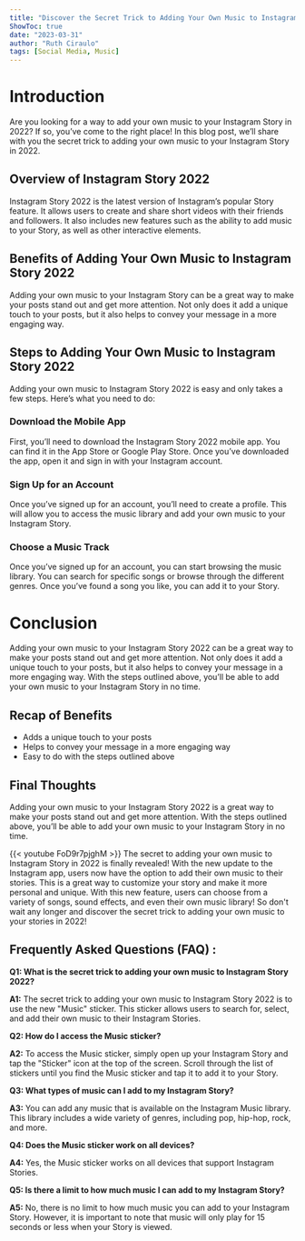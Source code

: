 ```yaml
---
title: "Discover the Secret Trick to Adding Your Own Music to Instagram Story 2022!"
ShowToc: true 
date: "2023-03-31"
author: "Ruth Ciraulo" 
tags: [Social Media, Music]
---
```

# Introduction
Are you looking for a way to add your own music to your Instagram Story in 2022? If so, you’ve come to the right place! In this blog post, we’ll share with you the secret trick to adding your own music to your Instagram Story in 2022.

## Overview of Instagram Story 2022
Instagram Story 2022 is the latest version of Instagram’s popular Story feature. It allows users to create and share short videos with their friends and followers. It also includes new features such as the ability to add music to your Story, as well as other interactive elements.

## Benefits of Adding Your Own Music to Instagram Story 2022
Adding your own music to your Instagram Story can be a great way to make your posts stand out and get more attention. Not only does it add a unique touch to your posts, but it also helps to convey your message in a more engaging way. 

## Steps to Adding Your Own Music to Instagram Story 2022
Adding your own music to Instagram Story 2022 is easy and only takes a few steps. Here’s what you need to do:

### Download the Mobile App
First, you’ll need to download the Instagram Story 2022 mobile app. You can find it in the App Store or Google Play Store. Once you’ve downloaded the app, open it and sign in with your Instagram account.

### Sign Up for an Account
Once you’ve signed up for an account, you’ll need to create a profile. This will allow you to access the music library and add your own music to your Instagram Story.

### Choose a Music Track
Once you’ve signed up for an account, you can start browsing the music library. You can search for specific songs or browse through the different genres. Once you’ve found a song you like, you can add it to your Story.

# Conclusion
Adding your own music to your Instagram Story 2022 can be a great way to make your posts stand out and get more attention. Not only does it add a unique touch to your posts, but it also helps to convey your message in a more engaging way. With the steps outlined above, you’ll be able to add your own music to your Instagram Story in no time. 

## Recap of Benefits
- Adds a unique touch to your posts 
- Helps to convey your message in a more engaging way 
- Easy to do with the steps outlined above 

## Final Thoughts
Adding your own music to your Instagram Story 2022 is a great way to make your posts stand out and get more attention. With the steps outlined above, you’ll be able to add your own music to your Instagram Story in no time.

{{< youtube FoD9r7pjghM >}} 
The secret to adding your own music to Instagram Story in 2022 is finally revealed! With the new update to the Instagram app, users now have the option to add their own music to their stories. This is a great way to customize your story and make it more personal and unique. With this new feature, users can choose from a variety of songs, sound effects, and even their own music library! So don't wait any longer and discover the secret trick to adding your own music to your stories in 2022!

## Frequently Asked Questions (FAQ) :
**Q1: What is the secret trick to adding your own music to Instagram Story 2022?**

**A1:** The secret trick to adding your own music to Instagram Story 2022 is to use the new "Music" sticker. This sticker allows users to search for, select, and add their own music to their Instagram Stories.

**Q2: How do I access the Music sticker?**

**A2:** To access the Music sticker, simply open up your Instagram Story and tap the "Sticker" icon at the top of the screen. Scroll through the list of stickers until you find the Music sticker and tap it to add it to your Story.

**Q3: What types of music can I add to my Instagram Story?**

**A3:** You can add any music that is available on the Instagram Music library. This library includes a wide variety of genres, including pop, hip-hop, rock, and more.

**Q4: Does the Music sticker work on all devices?**

**A4:** Yes, the Music sticker works on all devices that support Instagram Stories.

**Q5: Is there a limit to how much music I can add to my Instagram Story?**

**A5:** No, there is no limit to how much music you can add to your Instagram Story. However, it is important to note that music will only play for 15 seconds or less when your Story is viewed.


